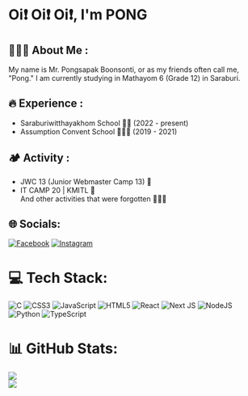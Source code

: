# Oi❗ Oi❗ Oi❗, I'm PONG

## 🧑🏿‍🦲 About Me :
My name is Mr. Pongsapak Boonsonti, or as my friends often call me, "Pong." I am currently studying in Mathayom 6 (Grade 12) in Saraburi.<br>

## 🔥 Experience :
- Saraburiwitthayakhom School 💛💙 (2022 - present)<br>
- Assumption Convent School 👨🏻‍🦯 (2019 - 2021)<br>

## 🏕️ Activity :
- JWC 13 (Junior Webmaster Camp 13) 💜<br>
- IT CAMP 20 | KMITL 🧡<br>
And other activities that were forgotten 👨🏻‍🦯<br>

## 🌐 Socials:
[![Facebook](https://img.shields.io/badge/Facebook-%231877F2.svg?logo=Facebook&logoColor=white)](https://www.facebook.com/profile.php?id=100024574573974) 
[![Instagram](https://img.shields.io/badge/Instagram-%23E4405F.svg?logo=Instagram&logoColor=white)]([https://instagram.com/pee___pong.nige](https://www.instagram.com/pee___pong.nige/)) 

# 💻 Tech Stack:
![C](https://img.shields.io/badge/c-%2300599C.svg?style=for-the-badge&logo=c&logoColor=white) ![CSS3](https://img.shields.io/badge/css3-%231572B6.svg?style=for-the-badge&logo=css3&logoColor=white) ![JavaScript](https://img.shields.io/badge/javascript-%23323330.svg?style=for-the-badge&logo=javascript&logoColor=%23F7DF1E) ![HTML5](https://img.shields.io/badge/html5-%23E34F26.svg?style=for-the-badge&logo=html5&logoColor=white) ![React](https://img.shields.io/badge/react-%2320232a.svg?style=for-the-badge&logo=react&logoColor=%2361DAFB) ![Next JS](https://img.shields.io/badge/Next-black?style=for-the-badge&logo=next.js&logoColor=white) ![NodeJS](https://img.shields.io/badge/node.js-6DA55F?style=for-the-badge&logo=node.js&logoColor=white) ![Python](https://img.shields.io/badge/python-3670A0?style=for-the-badge&logo=python&logoColor=ffdd54) ![TypeScript](https://img.shields.io/badge/typescript-%23007ACC.svg?style=for-the-badge&logo=typescript&logoColor=white)

# 📊 GitHub Stats:
![](https://github-readme-streak-stats.herokuapp.com/?user=PONGSAPAK-BOONSONTHI&theme=radical&hide_border=false)<br/>
![](https://github-readme-stats.vercel.app/api/top-langs/?username=PONGSAPAK-BOONSONTHI&theme=radical&hide_border=false&include_all_commits=false&count_private=false&layout=compact)

<!-- Proudly created with GPRM ( https://gprm.itsvg.in ) -->


